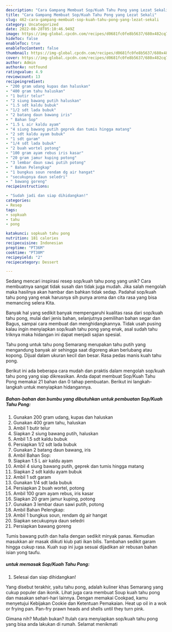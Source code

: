 ```yaml
---
description: "Cara Gampang Membuat Sop/Kuah Tahu Pong yang Lezat Sekali"
title: "Cara Gampang Membuat Sop/Kuah Tahu Pong yang Lezat Sekali"
slug: 462-cara-gampang-membuat-sop-kuah-tahu-pong-yang-lezat-sekali
category: Uncategorized
date: 2022-08-28T05:10:46.949Z
image: https://img-global.cpcdn.com/recipes/d0681fc0fe8b5637/680x482cq70/sopkuah-tahu-pong-foto-resep-utama.jpg
hideToc: false
enableToc: true
enableTocContent: false
thumbnail: https://img-global.cpcdn.com/recipes/d0681fc0fe8b5637/680x482cq70/sopkuah-tahu-pong-foto-resep-utama.jpg
cover: https://img-global.cpcdn.com/recipes/d0681fc0fe8b5637/680x482cq70/sopkuah-tahu-pong-foto-resep-utama.jpg
author: Admin
authorAv: notfound
ratingvalue: 4.9
reviewcount: 13
recipeingredient:
- "200 gram udang kupas dan haluskan"
- "400 gram tahu haluskan"
- "1 butir telur"
- "2 siung bawang putih haluskan"
- "1.5 sdt kaldu bubuk"
- "1/2 sdt lada bubuk"
- "2 batang daun bawang iris"
- " Bahan Sop"
- "1.5 L air kaldu ayam"
- "4 siung bawang putih geprek dan tumis hingga matang"
- "2 sdt kaldu ayam bubuk"
- "1 sdt garam"
- "1/4 sdt lada bubuk"
- "2 buah wortel potong"
- "100 gram ayam rebus iris kasar"
- "20 gram jamur kuping potong"
- "3 lembar daun sawi putih potong"
- " Bahan Pelengkap"
- "1 bungkus soun rendam dg air hangat"
- "secukupnya daun seledri"
- " bawang goreng"
recipeinstructions:

- "Sudah jadi dan siap dihidangkan!"
categories:
- Resep
tags:
- sopkuah
- tahu
- pong

katakunci: sopkuah tahu pong 
nutrition: 181 calories
recipecuisine: Indonesian
preptime: "PT36M"
cooktime: "PT30M"
recipeyield: "2"
recipecategory: Dessert

---
```





Sedang mencari inspirasi resep sop/kuah tahu pong yang unik? Cara membuatnya sangat tidak susah dan tidak juga mudah. Jika salah mengolah maka hasilnya akan hambar dan bahkan tidak sedap. Padahal sop/kuah tahu pong yang enak harusnya sih punya aroma dan cita rasa yang bisa memancing selera Kita.





Banyak hal yang sedikit banyak mempengaruhi kualitas rasa dari sop/kuah tahu pong, mulai dari jenis bahan, selanjutnya pemilihan bahan segar dan Bagus, sampai cara membuat dan menghidangkannya. Tidak usah pusing kalau ingin menyiapkan sop/kuah tahu pong yang enak,      asal sudah tahu triknya maka hidangan ini dapat menjadi sajian spesial.














Tahu pong untuk tahu pong Semarang merupakan tahu putih yang mengandung banyak air sehingga saat digoreng akan berlubang atau kopong. Dijual dalam ukuran kecil dan besar. Rasa pedas manis kuah tahu pong.






Berikut ini ada beberapa cara mudah dan praktis dalam mengolah sop/kuah tahu pong yang siap dikreasikan. Anda dapat membuat Sop/Kuah Tahu Pong memakai 21 bahan dan 0 tahap pembuatan. Berikut ini langkah-langkah untuk menyiapkan hidangannya.

<!--inarticleads1-->

##### Bahan-bahan dan bumbu yang dibutuhkan untuk pembuatan Sop/Kuah Tahu Pong:

1. Gunakan 200 gram udang, kupas dan haluskan
1. Gunakan 400 gram tahu, haluskan
1. Ambil 1 butir telur
1. Siapkan 2 siung bawang putih, haluskan
1. Ambil 1.5 sdt kaldu bubuk
1. Persiapkan 1/2 sdt lada bubuk
1. Gunakan 2 batang daun bawang, iris
1. Ambil  Bahan Sop:
1. Siapkan 1.5 L air kaldu ayam
1. Ambil 4 siung bawang putih, geprek dan tumis hingga matang
1. Siapkan 2 sdt kaldu ayam bubuk
1. Ambil 1 sdt garam
1. Gunakan 1/4 sdt lada bubuk
1. Persiapkan 2 buah wortel, potong
1. Ambil 100 gram ayam rebus, iris kasar
1. Siapkan 20 gram jamur kuping, potong
1. Gunakan 3 lembar daun sawi putih, potong
1. Ambil  Bahan Pelengkap:
1. Ambil 1 bungkus soun, rendam dg air hangat
1. Siapkan secukupnya daun seledri
1. Persiapkan  bawang goreng


Tumis bawang putih dan halia dengan sedikit minyak panas. Kemudian masukkan air masak diikuti kiub pati ikan bilis. Tambahan sedikit garam hingga cukup rasa. Kuah sup ini juga sesuai dijadikan air rebusan bahan isian yong taufu. 

<!--inarticleads2-->

#####  untuk memasak Sop/Kuah Tahu Pong:


1. Selesai dan siap dihidangkan!

Yang disebut terakhir, yaitu tahu pong, adalah kuliner khas Semarang yang cukup populer dan ikonik. Lihat juga cara membuat Soup kuah tahu pong dan masakan sehari-hari lainnya. Dengan memakai Cookpad, kamu menyetujui Kebijakan Cookie dan Ketentuan Pemakaian. Heat up oil in a wok or frying pan. Pan-fry prawn heads and shells until they turn pink. 

Gimana nih? Mudah bukan? Itulah cara menyiapkan sop/kuah tahu pong yang bisa anda lakukan di rumah. Selamat menikmati
